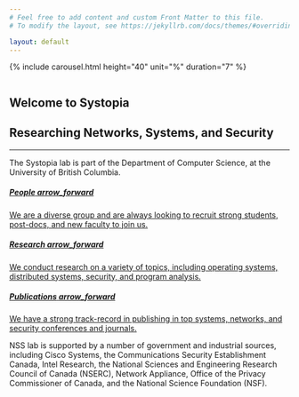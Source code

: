 ```yaml
---
# Feel free to add content and custom Front Matter to this file.
# To modify the layout, see https://jekyllrb.com/docs/themes/#overriding-theme-defaults

layout: default
---
```

<!-- .carousel -->
{% include carousel.html height="40" unit="%" duration="7" %}
<!-- /.carousel -->

<!-- .about section -->
<section>
    <div class="container mb-4">
        <div class="row">
          <div class="col-lg-1 d-lg-flex d-none"> </div>
          <div class="col-lg-3 col-md-5 p-0 d-md-flex d-none"><img class="img-fluid" src="../assets/images/Vectorized_Logo_(EDITED).png" alt=""></div>
          <div class="col-lg-1 d-lg-flex d-none"> </div>
          <div class="col-lg-6 col-md-7 my-auto pl-md-5 py-5">
            <h2 class="text-right">Welcome to Systopia</h2>
            <h1 class="mt-4 mb-3 text-right">Researching Networks, Systems, and Security</h1>
            <hr class="heading-divider">
            <p class="subheading text-lg-left text-justify">The Systopia lab is part of the Department of Computer Science, at the University of British Columbia.</p>
          </div>
          <div class="col-lg-1 d-lg-flex d-none"> </div>
        </div>
    </div>
</section>
<!-- /.about section -->

<!-- .info cards -->
<section class="pt-md-5 pb-lg-5 pb-0">
    <div class="container">
        <div class="row">
            <div class="col-12 col-md-4 mb-md-0 mb-5 px-md-4"><a class="nav-card" href="people.html" alt="Our Lab">
                <h5 class="mb-4"><span>People</span>
                    <span class="material-icons float-right">
                    arrow_forward
                    </span></h5>
                We are a diverse group and are always looking to recruit strong students, post-docs, and new faculty to join us.</a>
            </div>
            <div class="col-12 col-md-4 mb-md-0 mb-5 px-md-4"><a class="nav-card" href="research.html" alt="Our Research">
                <h5 class="mb-4"><span>Research</span>
                    <span class="material-icons float-right">
                    arrow_forward
                    </span></h5>
                We conduct research on a variety of topics, including operating systems, distributed systems, security, and program analysis.</a>
            </div>
            <div class="col-12 col-md-4 px-md-4"><a class="nav-card" href="publications.html" alt="Our Publications">
                <h5 class="mb-4"><span>Publications</span>
                    <span class="material-icons float-right">
                    arrow_forward
                    </span></h5>
                We have a strong track-record in publishing in top systems, networks, and security conferences and journals.</a>
            </div>
        </div>
    </div>
</section>
<!-- /.info cards -->

<!-- .footer -->
<section class="py-5"><div class="container-fluid img-divider p-0">
    <div class="row">
      <div class="col-lg-4 my-auto py-5">
      </div>
      <div class="col-lg-8 mh-100"><img class="img-fluid" src="../../assets/images/20089915475_8364baed6d_k.jpg" alt=""></div>
      </div>
    </div>
</section>

<section class="pb-5"><div class="container text-center">
    <p class="small">NSS lab is supported by a number of government and industrial sources, including Cisco Systems, the Communications Security Establishment Canada, Intel Research, the National Sciences and Engineering Research Council of Canada (NSERC), Network Appliance, Office of the Privacy Commissioner of Canada, and the National Science Foundation (NSF).</p>
  </div>
</section>
<!-- /.footer -->